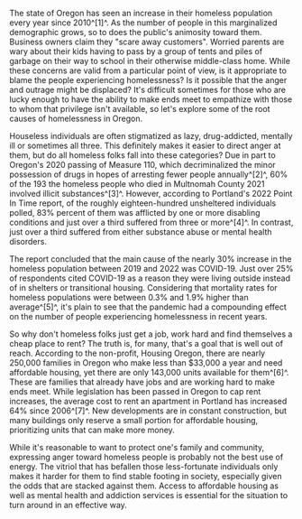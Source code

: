 The state of Oregon has seen an increase in their homeless population every
year since 2010^[1]^. As the number of people in this marginalized demographic
grows, so to does the public's animosity toward them. Business owners claim
they "scare away customers". Worried parents are wary about their kids having
to pass by a group of tents and piles of garbage on their way to school in
their otherwise middle-class home. While these concerns are valid from a
particular point of view, is it appropriate to blame the people experiencing
homelessness? Is it possible that the anger and outrage might be displaced?
It's difficult sometimes for those who are lucky enough to have the ability to
make ends meet to empathize with those to whom that privilege isn't available, 
so let's explore some of the root causes of homelessness in Oregon.

Houseless individuals are  often stigmatized as lazy, drug-addicted, mentally
ill or sometimes all three. This definitely makes it easier to direct anger at
them, but do all homeless folks fall into these categories? Due in part to
Oregon's 2020 passing of Measure 110, which decriminalized the minor possession
of drugs in hopes of arresting fewer people annually^[2]^, 60% of the 193 the
homeless people who died in Multnomah County 2021 involved illicit
substances^[3]^. However, according to Portland's 2022 Point In Time report, of
the roughly eighteen-hundred unsheltered individuals polled, 83% percent of
them was afflicted by one or more disabling conditions and just over a third
suffered from three or more^[4]^. In contrast, just over a third suffered from
either substance abuse or mental health disorders.

The report concluded that the main cause of the nearly 30% increase in the
homeless population between 2019 and 2022 was COVID-19. Just over 25% of
respondents cited COVID-19 as a reason they were living outside instead of in
shelters or transitional housing. Considering that mortality rates for homeless
populations were between 0.3% and 1.9% higher than average^[5]^, it's plain to
see that the pandemic had a compounding effect on the number of people
experiencing homelessness in recent years. 

So why don't homeless folks just get a job, work hard and find themselves a
cheap place to rent? The truth is, for many, that's a goal that is well out of
reach. According to the non-profit, Housing Oregon, there are nearly 250,000
families in Oregon who make less than $33,000 a year and need affordable
housing, yet there are only 143,000 units available for them^[6]^. These are
families that already have jobs and are working hard to make ends meet. While
legislation has been passed in Oregon to cap rent increases, the average cost
to rent an apartment in Portland has increased 64% since 2006^[7]^. New
developments are in constant construction, but many buildings only reserve a
small portion for affordable housing, prioritizing units that can make more
money.

While it's reasonable to want to protect one's family and community, expressing
anger toward homeless people is probably not the best use of energy. The
vitriol that has befallen those less-fortunate individuals only makes it harder
for them to find stable footing in society, especially given the odds that are
  stacked against them. Access to affordable housing as well as mental health
  and addiction services is essential for the situation to turn around in an
  effective way.
